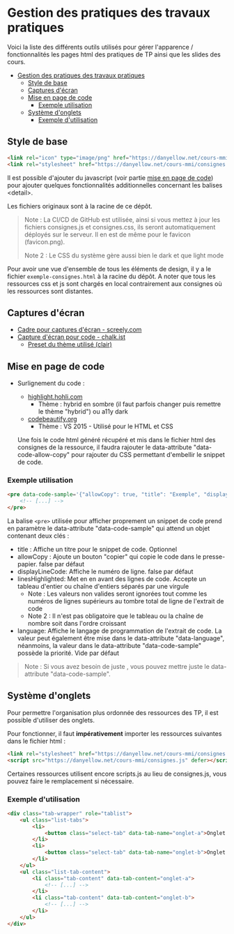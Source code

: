 # Gestion des pratiques des travaux pratiques

Voici la liste des différents outils utilisés pour gérer l'apparence / fonctionnalités les pages html des pratiques de TP ainsi que les slides des cours.

- [Gestion des pratiques des travaux pratiques](#gestion-des-pratiques-des-travaux-pratiques)
  - [Style de base](#style-de-base)
  - [Captures d'écran](#captures-décran)
  - [Mise en page de code](#mise-en-page-de-code)
    - [Exemple utilisation](#exemple-utilisation)
  - [Système d'onglets](#système-donglets)
    - [Exemple d'utilisation](#exemple-dutilisation)


## Style de base
```html
<link rel="icon" type="image/png" href="https://danyellow.net/cours-mmi/favicon.png" />
<link rel="stylesheet" href="https://danyellow.net/cours-mmi/consignes.css" />
```
Il est possible d'ajouter du javascript (voir partie [mise en page de code](#mise-en-page-de-code)) pour ajouter quelques fonctionnalités additionnelles concernant les balises &lt;detail>.

Les fichiers originaux sont à la racine de ce dépôt.

> Note : La CI/CD de GitHub est utilisée, ainsi si vous mettez à jour les fichiers consignes.js et consignes.css, ils seront automatiquement déployés sur le serveur. Il en est de même pour le favicon (favicon.png).
>
> Note 2 : Le CSS du système gère aussi bien le dark et que light mode

Pour avoir une vue d'ensemble de tous les éléments de design, il y a le fichier `exemple-consignes.html` à la racine du dépôt. A noter que tous les ressources css et js sont chargés en local contrairement aux consignes où les ressources sont distantes.

## Captures d'écran
- [Cadre pour captures d'écran - screely.com](https://screely.com/editor)
- [Capture d'écran pour code - chalk.ist](https://chalk.ist/?ref=tiny-helpers)
  - [Preset du thème utilisé (clair)](https://chalk.ist/?import=eNpdU9FuGjEQ%2FJXKfQUJWopSHhOpTaU0iUqktI%2BLzwcWPu%2FJ3suFIv69Y3Mcd4Unz%2B6OZ9ZzR%2FVmQrTs1Wo%2BUXKojVqpOphoRE2Upyqdq8riAEis30a1OqoN6X0RuEZxzc4WKF%2BgR7YRQyW5aCZKs%2BPwsjOZR5PUdaO19VNHIgZTuonCVddwVCUHsw3c%2BALtH8v823xG3xsFSxuXWDp4uUzjXFXGyxVdJCl7c2g5DChuNNC68Voakmx2RB4lwNigfZa8N9XGhP86oc68J9dDsEzEI1ad7uPaBBIeUEDyCe3s5RtV1h1Q%2BW5slA8%2F2XMiQuXBbkkaPEC%2FwoSu7V9Yn9%2FgFPAm98Zud3D9abHokFdbyE6tFnMA1nsTnqkoYOo3mmZj6E%2Bamyhn%2FYAH6%2BkH0N8d0IpDMKUzncNOU9xRwe0TsuMo2fDs02vGHbe3yMHlCSU0uZnbB9z2mDd6NZbwZwpitRvYTehLaxGPcEvF9hqlVHglwBWF%2FRi1Hmr661IghyqwfoN%2FCYFNNHfDxHUk7YX2qSZtBY6%2BwHebae%2Bw%2FsAOAlVFepoDDaZzcRz2M7aWQ87pZSesLbkfOufjHYBLOz9LvrTmdHuZznviq%2F5e0tde0jpvH4rmsx67B2tmTjA%2B5Y4Gn4EJv6iwDfDl6fQPprpZAA%3D%3D)

## Mise en page de code
- Surlignement du code :
  - [highlight.hohli.com](https://highlight.hohli.com/?theme=hybrid)
    - Thème : hybrid en sombre (il faut parfois changer puis remettre le thème "hybrid") ou a11y dark
  - [codebeautify.org](https://codebeautify.org/code-highlighter)
    - Thème : VS 2015 - Utilisé pour le HTML et CSS

  Une fois le code html généré récupéré et mis dans le fichier html des consignes de la ressource, il faudra rajouter le data-attribute "data-code-allow-copy" pour rajouter du CSS permettant d'embellir le snippet de code.

### Exemple utilisation

```html
<pre data-code-sample='{"allowCopy": true, "title": "Exemple", "displayLineCode": true, "linesHighlighted": "1, 3", "language": "HTML"}' style="[...]">
    <!-- [...] -->
</pre>
```

La balise `<pre>` utilisée pour afficher proprement un snippet de code prend en paramètre le data-attribute "data-code-sample" qui attend un objet contenant deux clés :
- title : Affiche un titre pour le snippet de code. Optionnel
- allowCopy : Ajoute un bouton "copier" qui copie le code dans le presse-papier. false par défaut
- displayLineCode: Affiche le numéro de ligne. false par défaut
- linesHighlighted: Met en en avant des lignes de code. Accepte un tableau d'entier ou chaîne d'entiers séparés par une virgule
  - Note : Les valeurs non valides seront ignorées tout comme les numéros de lignes supérieurs au tombre total de ligne de l'extrait de code
  - Note 2 : Il n'est pas obligatoire que le tableau ou la chaîne de nombre soit dans l'ordre croissant
- language: Affiche le langage de programmation de l'extrait de code. La valeur peut également être mise dans le data-attribute "data-language", néanmoins, la valeur dans le data-attribute "data-code-sample" possède la priorité. Vide par défaut

> Note : Si vous avez besoin de juste , vous pouvez mettre juste le data-attribute "data-code-sample".

## Système d'onglets

Pour permettre l'organisation plus ordonnée des ressources des TP, il est possible d'utiliser des onglets.

Pour fonctionner, il faut **impérativement** importer les ressources suivantes dans le fichier html :

```html
<link rel="stylesheet" href="https://danyellow.net/cours-mmi/consignes.css" />
<script src="https://danyellow.net/cours-mmi/consignes.js" defer></script>
```

Certaines ressources utilisent encore scripts.js au lieu de consignes.js, vous pouvez faire le remplacement si nécessaire.

### Exemple d'utilisation

```html
<div class="tab-wrapper" role="tablist">
    <ul class="list-tabs">
        <li>
            <button class="select-tab" data-tab-name="onglet-a">Onglet 1</button>
        </li>
        <li>
            <button class="select-tab" data-tab-name="onglet-b">Onglet 2</button>
        </li>
    </ul>
    <ul class="list-tab-content">
        <li class="tab-content" data-tab-content="onglet-a">
            <!-- [...] -->
        </li>
        <li class="tab-content" data-tab-content="onglet-b">
            <!-- [...] -->
        </li>
    </ul>
</div>
```
